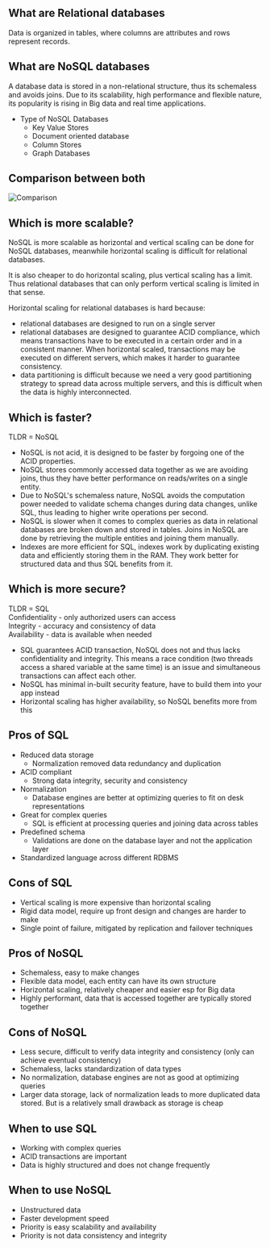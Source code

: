 ## What are Relational databases
Data is organized in tables, where columns are attributes and rows represent records.

## What are NoSQL databases
A database data is stored in a non-relational structure, thus its schemaless and avoids joins. Due to its scalability, high performance and flexible nature, its popularity is rising in Big data and real time applications.
- Type of NoSQL Databases
	- Key Value Stores
	- Document oriented database
	- Column Stores
	- Graph Databases

## Comparison between both
![Comparison](https://cdn.discordapp.com/attachments/776828668386213908/1090679683839955004/image.png)

## Which is more scalable?
NoSQL is more scalable as horizontal and vertical scaling can be done for NoSQL databases, meanwhile horizontal scaling is difficult for relational databases.

It is also cheaper to do horizontal scaling, plus vertical scaling has a limit. Thus relational databases that can only perform vertical scaling is limited in that sense.

Horizontal scaling for relational databases is hard because:
- relational databases are designed to run on a single server
- relational databases are designed to guarantee ACID compliance, which means transactions have to be executed in a certain order and in a consistent manner. When horizontal scaled, transactions may be executed on different servers, which makes it harder to guarantee consistency.
- data partitioning is difficult because we need a very good partitioning strategy to spread data across multiple servers, and this is difficult when the data is highly interconnected.

## Which is faster?
TLDR = NoSQL
- NoSQL is not acid, it is designed to be faster by forgoing one of the ACID properties.
- NoSQL stores commonly accessed data together as we are avoiding joins, thus they have better performance on reads/writes on a single entity.
- Due to NoSQL's schemaless nature, NoSQL avoids the computation power needed to validate schema changes during data changes, unlike SQL, thus leading to higher write operations per second.
- NoSQL is slower when it comes to complex queries as data in relational databases are broken down and stored in tables. Joins in NoSQL are done by retrieving the multiple entities and joining them manually.
- Indexes are more efficient for SQL, indexes work by duplicating existing data and efficiently storing them in the RAM. They work better for structured data and thus SQL benefits from it.

## Which is more secure?
TLDR = SQL <br/>
Confidentiality - only authorized users can access <br/>
Integrity - accuracy and consistency of data <br/>
Availability - data is available when needed <br/>
- SQL guarantees ACID transaction, NoSQL does not and thus lacks confidentiality and integrity. This means a race condition (two threads access a shared variable at the same time) is an issue and simultaneous transactions can affect each other.
- NoSQL has minimal in-built security feature, have to build them into your app instead
- Horizontal scaling has higher availability, so NoSQL benefits more from this

## Pros of SQL
- Reduced data storage
	- Normalization removed data redundancy and duplication
- ACID compliant
	- Strong data integrity, security and consistency
- Normalization
	- Database engines are better at optimizing queries to fit on desk representations
- Great for complex queries
	- SQL is efficient at processing queries and joining data across tables
- Predefined schema
	- Validations are done on the database layer and not the application layer
- Standardized language across different RDBMS

## Cons of SQL
- Vertical scaling is more expensive than horizontal scaling
- Rigid data model, require up front design and changes are harder to make 
- Single point of failure, mitigated by replication and failover techniques

## Pros of NoSQL
- Schemaless, easy to make changes
- Flexible data model, each entity can have its own structure
- Horizontal scaling, relatively cheaper and easier esp for Big data
- Highly performant, data that is accessed together are typically stored together

## Cons of NoSQL
- Less secure, difficult to verify data integrity and consistency (only can achieve eventual consistency)
- Schemaless, lacks standardization of data types
- No normalization, database engines are not as good at optimizing queries
- Larger data storage, lack of normalization leads to more duplicated data stored. But is a relatively small drawback as storage is cheap

## When to use SQL
- Working with complex queries
- ACID transactions are important
- Data is highly structured and does not change frequently

## When to use NoSQL
- Unstructured data
- Faster development speed
- Priority is easy scalability and availability
- Priority is not data consistency and integrity

